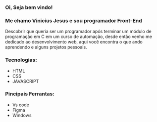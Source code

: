 ### Oi, Seja bem vindo! 
### Me chamo Vinicius Jesus e sou programador Front-End
Descobrir que queria ser um programador após terminar um módulo de programação em C em um curso de automação, desde então venho me dedicado ao desenvolvimento web, aqui você encontra o que ando aprendendo e alguns projetos pessoais.

### Tecnologias:
* HTML
* CSS
* JAVASCRIPT

### Pincipais Ferrantas:
* Vs code
* Figma
* Windows

<!--
**vinicius-je/Vinicius-je** is a ✨ _special_ ✨ repository because its `README.md` (this file) appears on your GitHub profile.

Here are some ideas to get you started:

- 🔭 I’m currently working on ...
- 🌱 I’m currently learning ...
- 👯 I’m looking to collaborate on ...
- 🤔 I’m looking for help with ...
- 💬 Ask me about ...
- 📫 How to reach me: ...
- 😄 Pronouns: ...
- ⚡ Fun fact: ...
-->
